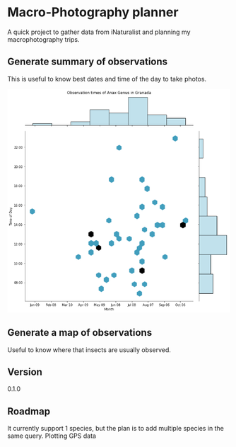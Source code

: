 # Macro-Photography planner
A quick project to gather data from iNaturalist and planning my macrophotography trips.


## Generate summary of observations 
This is useful to know best dates and time of the day to take photos. 

![bombus genus](assets/output.png)
## Generate a map of observations
Useful to know where that insects are usually observed.

## Version
0.1.0

## Roadmap
It currently support 1 species, but the plan is to add multiple species in the same query.
Plotting GPS data